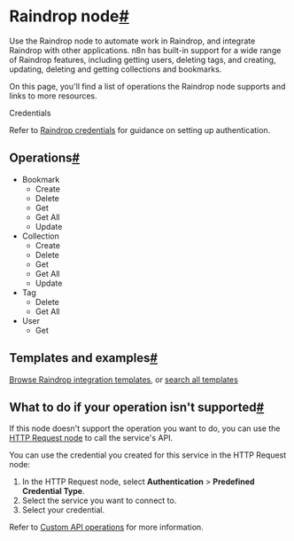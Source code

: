 [](https://github.com/n8n-io/n8n-docs/edit/main/docs/integrations/builtin/app-nodes/n8n-nodes-base.raindrop.md "Edit this page")

# Raindrop node[#](#raindrop-node "Permanent link")

Use the Raindrop node to automate work in Raindrop, and integrate Raindrop with other applications. n8n has built-in support for a wide range of Raindrop features, including getting users, deleting tags, and creating, updating, deleting and getting collections and bookmarks.

On this page, you'll find a list of operations the Raindrop node supports and links to more resources.

Credentials

Refer to [Raindrop credentials](../../credentials/raindrop/) for guidance on setting up authentication.

## Operations[#](#operations "Permanent link")

*   Bookmark
    *   Create
    *   Delete
    *   Get
    *   Get All
    *   Update
*   Collection
    *   Create
    *   Delete
    *   Get
    *   Get All
    *   Update
*   Tag
    *   Delete
    *   Get All
*   User
    *   Get

## Templates and examples[#](#templates-and-examples "Permanent link")

[Browse Raindrop integration templates](https://n8n.io/integrations/raindrop/), or [search all templates](https://n8n.io/workflows/)

## What to do if your operation isn't supported[#](#what-to-do-if-your-operation-isnt-supported "Permanent link")

If this node doesn't support the operation you want to do, you can use the [HTTP Request node](../../core-nodes/n8n-nodes-base.httprequest/) to call the service's API.

You can use the credential you created for this service in the HTTP Request node:

1.  In the HTTP Request node, select **Authentication** > **Predefined Credential Type**.
2.  Select the service you want to connect to.
3.  Select your credential.

Refer to [Custom API operations](../../../custom-operations/) for more information.